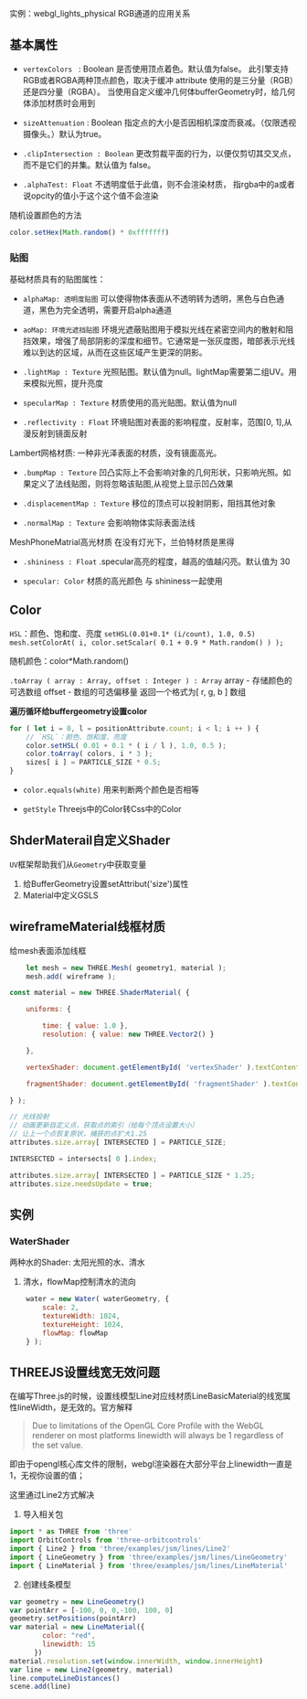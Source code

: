 实例：webgl_lights_physical
RGB通道的应用关系

 
## 基本属性

- `vertexColors ` : Boolean
是否使用顶点着色。默认值为false。 此引擎支持RGB或者RGBA两种顶点颜色，取决于缓冲 attribute 使用的是三分量（RGB）还是四分量（RGBA）。
当使用自定义缓冲几何体bufferGeometry时，给几何体添加材质时会用到



- `sizeAttenuation` : Boolean
指定点的大小是否因相机深度而衰减。（仅限透视摄像头。）默认为true。

- `.clipIntersection : Boolean`
更改剪裁平面的行为，以便仅剪切其交叉点，而不是它们的并集。默认值为 false。

- `.alphaTest: Float`
不透明度低于此值，则不会渲染材质， 指rgba中的a或者说opcity的值小于这个这个值不会渲染


随机设置颜色的方法
```js
color.setHex(Math.random() * 0xfffffff)
```

### 贴图
基础材质具有的贴图属性：

- `alphaMap: 透明度贴图`
可以使得物体表面从不透明转为透明，黑色与白色通道，黑色为完全透明，需要开启alpha通道

- `aoMap: 环境光遮挡贴图`
环境光遮蔽贴图用于模拟光线在紧密空间内的散射和阻挡效果，增强了局部阴影的深度和细节。它通常是一张灰度图，暗部表示光线难以到达的区域，从而在这些区域产生更深的阴影。

- `.lightMap : Texture`
光照贴图。默认值为null。lightMap需要第二组UV。用来模拟光照，提升亮度

- `specularMap : Texture`
材质使用的高光贴图。默认值为null
- `.reflectivity : Float`
环境贴图对表面的影响程度，反射率，范围[0, 1],从漫反射到镜面反射

Lambert网格材质:
一种非光泽表面的材质，没有镜面高光。

- `.bumpMap : Texture`
凹凸实际上不会影响对象的几何形状，只影响光照。如果定义了法线贴图，则将忽略该贴图,从视觉上显示凹凸效果

- `.displacementMap : Texture`
移位的顶点可以投射阴影，阻挡其他对象

- `.normalMap : Texture`
会影响物体实际表面法线

MeshPhoneMatrial高光材质
在没有灯光下，兰伯特材质是黑得

- `.shininess : Float`
.specular高亮的程度，越高的值越闪亮。默认值为 30

- `specular: Color`
材质的高光颜色
与 shininess一起使用


## Color
`HSL`：颜色、饱和度、亮度
`setHSL(0.01+0.1* (i/count), 1.0, 0.5)`
`mesh.setColorAt( i, color.setScalar( 0.1 + 0.9 * Math.random() ) );`

随机颜色：color*Math.random()

`.toArray ( array : Array, offset : Integer ) : Array`
array - 存储颜色的可选数组
offset - 数组的可选偏移量
返回一个格式为[ r, g, b ] 数组

**遍历循环给buffergeometry设置color**
```js
for ( let i = 0, l = positionAttribute.count; i < l; i ++ ) {
	// `HSL`：颜色、饱和度、亮度
	color.setHSL( 0.01 + 0.1 * ( i / l ), 1.0, 0.5 );
	color.toArray( colors, i * 3 );
	sizes[ i ] = PARTICLE_SIZE * 0.5;
}
```

- `color.equals(white)`
用来判断两个颜色是否相等

- `getStyle`
Threejs中的Color转Css中的Color


## ShderMaterail自定义Shader
`UV`框架帮助我们从`Geometry`中获取变量
1. 给BufferGeometry设置setAttribut('size')属性
2. Material中定义GSLS

## wireframeMaterial线框材质
给mesh表面添加线框
```js
	let mesh = new THREE.Mesh( geometry1, material );
	mesh.add( wireframe );

```

```js
const material = new THREE.ShaderMaterial( {

	uniforms: {

		time: { value: 1.0 },
		resolution: { value: new THREE.Vector2() }

	},

	vertexShader: document.getElementById( 'vertexShader' ).textContent,

	fragmentShader: document.getElementById( 'fragmentShader' ).textContent

} );
```

```js
// 光线投射
// 动画更新自定义点，获取点的索引（给每个顶点设置大小）
// 让上一个点恢复原状，捕获的点扩大1.25
attributes.size.array[ INTERSECTED ] = PARTICLE_SIZE;

INTERSECTED = intersects[ 0 ].index;

attributes.size.array[ INTERSECTED ] = PARTICLE_SIZE * 1.25;
attributes.size.needsUpdate = true;
```

## 实例

### WaterShader
两种水的Shader: 太阳光照的水、清水

1. 清水，flowMap控制清水的流向
```js
	water = new Water( waterGeometry, {
		scale: 2,
		textureWidth: 1024,
		textureHeight: 1024,
		flowMap: flowMap
	} );
```

## THREEJS设置线宽无效问题

在编写Three.js的时候，设置线模型Line对应线材质LineBasicMaterial的线宽属性lineWidth，是无效的。官方解释

> Due to limitations of the OpenGL Core Profile with the WebGL renderer on most platforms linewidth will always be 1 regardless of the set value.

即由于opengl核心库文件的限制，webgl渲染器在大部分平台上linewidth一直是1，无视你设置的值；

这里通过Line2方式解决

1. 导入相关包
```js
import * as THREE from 'three'
import OrbitControls from 'three-orbitcontrols'
import { Line2 } from 'three/examples/jsm/lines/Line2'
import { LineGeometry } from 'three/examples/jsm/lines/LineGeometry'
import { LineMaterial } from 'three/examples/jsm/lines/LineMaterial'
```
2. 创建线条模型

```js
var geometry = new LineGeometry()
var pointArr = [-100, 0, 0,-100, 100, 0]
geometry.setPositions(pointArr)
var material = new LineMaterial({
        color: "red",
        linewidth: 15
      })
material.resolution.set(window.innerWidth, window.innerHeight)
var line = new Line2(geometry, material)
line.computeLineDistances()
scene.add(line)
```